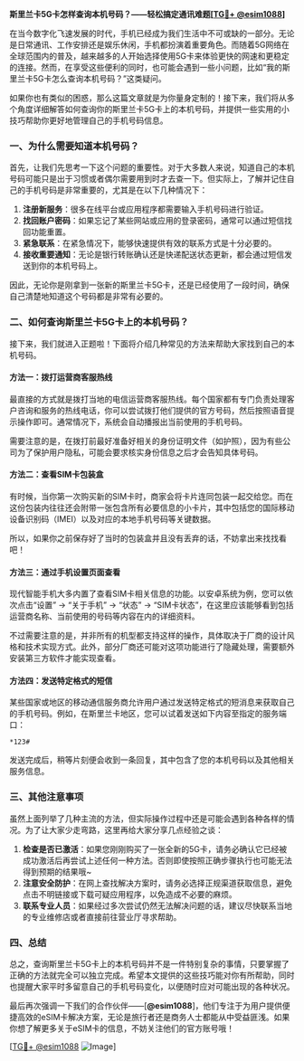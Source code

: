 **斯里兰卡5G卡怎样查询本机号码？——轻松搞定通讯难题[[TG💪+ @esim1088](https://t.me/s/esim1088)]**

在当今数字化飞速发展的时代，手机已经成为我们生活中不可或缺的一部分。无论是日常通讯、工作安排还是娱乐休闲，手机都扮演着重要角色。而随着5G网络在全球范围内的普及，越来越多的人开始选择使用5G卡来体验更快的网速和更稳定的连接。然而，在享受这些便利的同时，也可能会遇到一些小问题，比如“我的斯里兰卡5G卡怎么查询本机号码？”这类疑问。

如果你也有类似的困惑，那么这篇文章就是为你量身定制的！接下来，我们将从多个角度详细解答如何查询你的斯里兰卡5G卡上的本机号码，并提供一些实用的小技巧帮助你更好地管理自己的手机号码信息。

### 一、为什么需要知道本机号码？

首先，让我们先思考一下这个问题的重要性。对于大多数人来说，知道自己的本机号码可能只是出于习惯或者偶尔需要用到时才去查一下。但实际上，了解并记住自己的手机号码是非常重要的，尤其是在以下几种情况下：

1. **注册新服务**：很多在线平台或应用程序都需要输入手机号码进行验证。
2. **找回账户密码**：如果忘记了某些网站或应用的登录密码，通常可以通过短信找回功能重置。
3. **紧急联系**：在紧急情况下，能够快速提供有效的联系方式是十分必要的。
4. **接收重要通知**：无论是银行转账确认还是快递配送状态更新，都会通过短信发送到你的本机号码上。

因此，无论你是刚拿到一张新的斯里兰卡5G卡，还是已经使用了一段时间，确保自己清楚地知道这个号码都是非常有必要的。

### 二、如何查询斯里兰卡5G卡上的本机号码？

接下来，我们就进入正题啦！下面将介绍几种常见的方法来帮助大家找到自己的本机号码。

#### 方法一：拨打运营商客服热线

最直接的方式就是拨打当地的电信运营商客服热线。每个国家都有专门负责处理客户咨询和服务的热线电话，你可以尝试拨打他们提供的官方号码，然后按照语音提示操作即可。通常情况下，系统会自动播报出当前使用的手机号码。

需要注意的是，在拨打前最好准备好相关的身份证明文件（如护照），因为有些公司为了保护用户隐私，可能会要求核实身份信息之后才会告知具体号码。

#### 方法二：查看SIM卡包装盒

有时候，当你第一次购买新的SIM卡时，商家会将卡片连同包装一起交给您。而在这份包装内往往还会附带一张包含所有必要信息的小卡片，其中包括您的国际移动设备识别码（IMEI）以及对应的本地手机号码等关键数据。

所以，如果你之前保存好了当时的包装盒并且没有丢弃的话，不妨拿出来找找看吧！

#### 方法三：通过手机设置页面查看

现代智能手机大多内置了查看SIM卡相关信息的功能。以安卓系统为例，您可以依次点击“设置” -> “关于手机” -> “状态” -> “SIM卡状态”，在这里应该能够看到包括运营商名称、当前使用的号码等内容在内的详细资料。

不过需要注意的是，并非所有的机型都支持这样的操作，具体取决于厂商的设计风格和技术实现方式。此外，部分厂商还可能对这项功能进行了隐藏处理，需要额外安装第三方软件才能实现查看。

#### 方法四：发送特定格式的短信

某些国家或地区的移动通信服务商允许用户通过发送特定格式的短消息来获取自己的手机号码。例如，在斯里兰卡地区，您可以试着发送如下内容至指定的服务端口：

```
*123#
```

发送完成后，稍等片刻便会收到一条回复，其中包含了您的本机号码以及其他相关服务信息。

### 三、其他注意事项

虽然上面列举了几种主流的方法，但实际操作过程中还是可能会遇到各种各样的情况。为了让大家少走弯路，这里再给大家分享几点经验之谈：

1. **检查是否已激活**：如果您刚刚购买了一张全新的5G卡，请务必确认它已经被成功激活后再尝试上述任何一种方法。否则即使按照正确步骤执行也可能无法得到预期的结果哦~
2. **注意安全防护**：在网上查找解决方案时，请务必选择正规渠道获取信息，避免点击不明链接或下载可疑应用程序，以免造成不必要的麻烦。
3. **联系专业人员**：如果经过多次尝试仍然无法解决问题的话，建议尽快联系当地的专业维修店或者直接前往营业厅寻求帮助。

### 四、总结

总之，查询斯里兰卡5G卡上的本机号码并不是一件特别复杂的事情，只要掌握了正确的方法就完全可以独立完成。希望本文提供的这些技巧能对你有所帮助，同时也提醒大家平时多留意自己的手机号码变化，以便随时应对可能出现的各种状况。

最后再次强调一下我们的合作伙伴——[**@esim1088**]，他们专注于为用户提供便捷高效的eSIM卡解决方案，无论是旅行者还是商务人士都能从中受益匪浅。如果你想了解更多关于eSIM卡的信息，不妨关注他们的官方账号哦！

[[TG💪+ @esim1088](https://t.me/s/esim1088) ![Image](https://i.postimg.cc/4NQfJmqS/Snipaste-2025-05-13-00-14-12.png)]